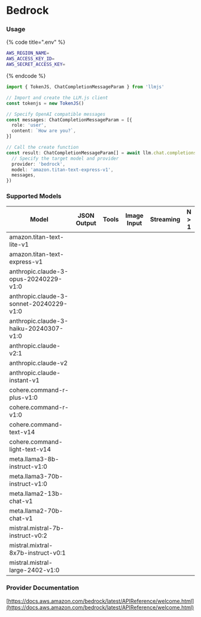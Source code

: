 # Bedrock

### Usage

{% code title=".env" %}
```bash
AWS_REGION_NAME=
AWS_ACCESS_KEY_ID=
AWS_SECRET_ACCESS_KEY=
```
{% endcode %}

```typescript
import { TokenJS, ChatCompletionMessageParam } from 'llmjs'

// Import and create the LLM.js client
const tokenjs = new TokenJS()

// Specify OpenAI compatible messages
const messages: ChatCompletionMessageParam = [{
  role: 'user',
  content: `How are you?`,
}]

// Call the create function
const result: ChatCompletionMessageParam[] = await llm.chat.completions.create({
  // Specify the target model and provider
  provider: 'bedrock',
  model: 'amazon.titan-text-express-v1',
  messages,
})
```

### Supported Models

| Model                                   | JSON Output | Tools | Image Input | Streaming | N > 1 |
| --------------------------------------- | ----------- | ----- | ----------- | --------- | ----- |
| amazon.titan-text-lite-v1               |             |       |             |           |       |
| amazon.titan-text-express-v1            |             |       |             |           |       |
| anthropic.claude-3-opus-20240229-v1:0   |             |       |             |           |       |
| anthropic.claude-3-sonnet-20240229-v1:0 |             |       |             |           |       |
| anthropic.claude-3-haiku-20240307-v1:0  |             |       |             |           |       |
| anthropic.claude-v2:1                   |             |       |             |           |       |
| anthropic.claude-v2                     |             |       |             |           |       |
| anthropic.claude-instant-v1             |             |       |             |           |       |
| cohere.command-r-plus-v1:0              |             |       |             |           |       |
| cohere.command-r-v1:0                   |             |       |             |           |       |
| cohere.command-text-v14                 |             |       |             |           |       |
| cohere.command-light-text-v14           |             |       |             |           |       |
| meta.llama3-8b-instruct-v1:0            |             |       |             |           |       |
| meta.llama3-70b-instruct-v1:0           |             |       |             |           |       |
| meta.llama2-13b-chat-v1                 |             |       |             |           |       |
| meta.llama2-70b-chat-v1                 |             |       |             |           |       |
| mistral.mistral-7b-instruct-v0:2        |             |       |             |           |       |
| mistral.mixtral-8x7b-instruct-v0:1      |             |       |             |           |       |
| mistral.mistral-large-2402-v1:0         |             |       |             |           |       |



### Provider Documentation

[https://docs.aws.amazon.com/bedrock/latest/APIReference/welcome.html](https://docs.aws.amazon.com/bedrock/latest/APIReference/welcome.html)
